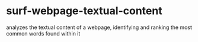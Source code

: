 # surf-webpage-textual-content
analyzes the textual content of a webpage, identifying and ranking the most common words found within it
